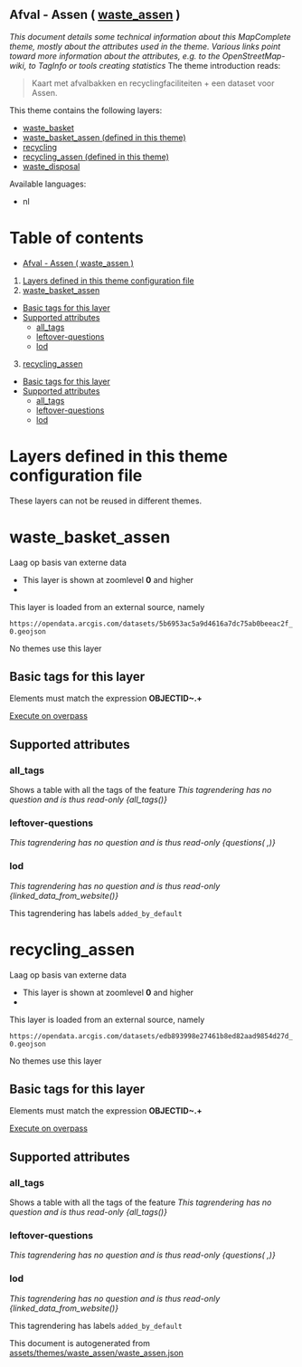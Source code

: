 [//]: # (WARNING: this file is automatically generated. Please find the sources at the bottom and edit those sources)

## Afval - Assen ( [waste_assen](https://mapcomplete.org/waste_assen) )
_This document details some technical information about this MapComplete theme, mostly about the attributes used in the theme. Various links point toward more information about the attributes, e.g. to the OpenStreetMap-wiki, to TagInfo or tools creating statistics_
The theme introduction reads:

> Kaart met afvalbakken en recyclingfaciliteiten + een dataset voor Assen.

This theme contains the following layers:


 - [waste_basket](../Layers/waste_basket.md)
 - [waste_basket_assen (defined in this theme)](#waste_basket_assen)
 - [recycling](../Layers/recycling.md)
 - [recycling_assen (defined in this theme)](#recycling_assen)
 - [waste_disposal](../Layers/waste_disposal.md)


Available languages:


 - nl


# Table of contents

  - [Afval - Assen ( waste_assen )](#afval---assen-(-waste_assen-))
1. [Layers defined in this theme configuration file](#layers-defined-in-this-theme-configuration-file)
2. [waste_basket_assen](#waste_basket_assen)
  - [Basic tags for this layer](#basic-tags-for-this-layer)
  - [Supported attributes](#supported-attributes)
    + [all_tags](#all_tags)
    + [leftover-questions](#leftover-questions)
    + [lod](#lod)
3. [recycling_assen](#recycling_assen)
  - [Basic tags for this layer](#basic-tags-for-this-layer)
  - [Supported attributes](#supported-attributes)
    + [all_tags](#all_tags)
    + [leftover-questions](#leftover-questions)
    + [lod](#lod)

# Layers defined in this theme configuration file
These layers can not be reused in different themes.
# waste_basket_assen




Laag op basis van externe data






 - This layer is shown at zoomlevel **0** and higher
 - <img src='../warning.svg' height='1rem'/>

This layer is loaded from an external source, namely 

`https://opendata.arcgis.com/datasets/5b6953ac5a9d4616a7dc75ab0beeac2f_0.geojson`



No themes use this layer

## Basic tags for this layer

Elements must match the expression **OBJECTID~.+**

[Execute on overpass](http://overpass-turbo.eu/?Q=%5Bout%3Ajson%5D%5Btimeout%3A90%5D%3B%28%20%20%20%20nwr%5B%22OBJECTID%22%5D%28%7B%7Bbbox%7D%7D%29%3B%0A%29%3Bout%20body%3B%3E%3Bout%20skel%20qt%3B)

## Supported attributes



### all_tags
Shows a table with all the tags of the feature
_This tagrendering has no question and is thus read-only_
*{all_tags()}*




### leftover-questions

_This tagrendering has no question and is thus read-only_
*{questions( ,)}*




### lod

_This tagrendering has no question and is thus read-only_
*{linked_data_from_website()}*


This tagrendering has labels 
`added_by_default`
# recycling_assen




Laag op basis van externe data






 - This layer is shown at zoomlevel **0** and higher
 - <img src='../warning.svg' height='1rem'/>

This layer is loaded from an external source, namely 

`https://opendata.arcgis.com/datasets/edb893998e27461b8ed82aad9854d27d_0.geojson`



No themes use this layer

## Basic tags for this layer

Elements must match the expression **OBJECTID~.+**

[Execute on overpass](http://overpass-turbo.eu/?Q=%5Bout%3Ajson%5D%5Btimeout%3A90%5D%3B%28%20%20%20%20nwr%5B%22OBJECTID%22%5D%28%7B%7Bbbox%7D%7D%29%3B%0A%29%3Bout%20body%3B%3E%3Bout%20skel%20qt%3B)

## Supported attributes



### all_tags
Shows a table with all the tags of the feature
_This tagrendering has no question and is thus read-only_
*{all_tags()}*




### leftover-questions

_This tagrendering has no question and is thus read-only_
*{questions( ,)}*




### lod

_This tagrendering has no question and is thus read-only_
*{linked_data_from_website()}*


This tagrendering has labels 
`added_by_default`


This document is autogenerated from [assets/themes/waste_assen/waste_assen.json](https://github.com/pietervdvn/MapComplete/blob/develop/assets/themes/waste_assen/waste_assen.json)
